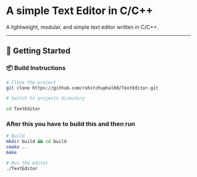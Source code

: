 # A simple Text Editor in C/C++

A lightweight, modular, and simple text editor written in C/C++. 

---

## 🚀 Getting Started


### 📦 Build Instructions

```bash
# Clone the project
git clone https://github.com/rohitchuphal60/TextEditor.git

# Switch to projects directory

cd TextEditor
```

### After this you have to build this and then run 
``` bash
# Build
mkdir build && cd build
cmake ..
make

# Run the editor
./TextEditor
```